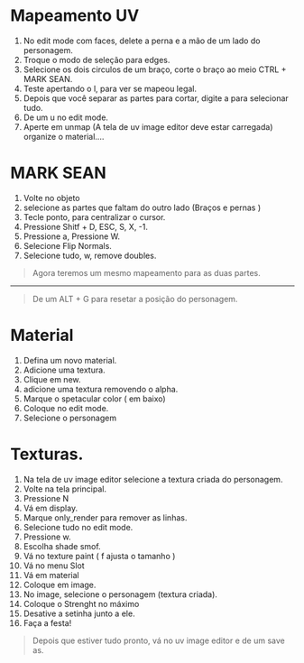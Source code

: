 # Mapeamento UV
1. No edit mode com faces, delete a perna e a mão de um lado do personagem.
2. Troque o modo de seleção para edges.
3. Selecione os dois circulos de um braço, corte o braço ao meio
CTRL + MARK SEAN.
4. Teste apertando o l, para ver se mapeou legal.
5. Depois que você separar as partes para cortar, digite a para selecionar tudo.
6. De um u no edit mode.
7. Aperte em unmap (A tela de uv image editor deve estar carregada)
organize o material....

# MARK SEAN
1. Volte no objeto
2. selecione as partes que faltam do outro lado (Braços e pernas )
3. Tecle ponto, para centralizar o cursor.
4. Pressione Shitf + D, ESC, S, X, -1.
5. Pressione a, Pressione W.
6. Selecione Flip Normals.
7. Selecione tudo, w, remove doubles.

> Agora teremos um mesmo mapeamento para as duas partes.

--------------------------------------

>De um ALT + G para resetar a posição do personagem.

# Material
1. Defina um novo material.
2. Adicione uma textura.
3. Clique em new.
4. adicione uma textura removendo o alpha.
5. Marque o spetacular color ( em baixo)
6. Coloque no edit mode.
7. Selecione o personagem

# Texturas.
1. Na tela de uv image editor selecione a textura criada do personagem.
2. Volte na tela principal. 
3. Pressione N
4. Vá em display.
5. Marque only_render para remover as linhas.
6. Selecione tudo no edit mode.
7. Pressione w.
8. Escolha shade smof.
9. Vá no texture paint ( f  ajusta o tamanho )
10. Vá no menu Slot
11. Vá em material
12. Coloque em image.
13. No image, selecione o personagem (textura criada).
14. Coloque o Strenght no máximo
15. Desative a setinha junto a ele.
16. Faça a festa!

> Depois que estiver tudo pronto, vá no uv image editor e de um save as.

